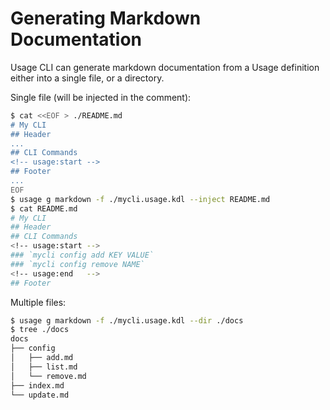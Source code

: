 # Generating Markdown Documentation

Usage CLI can generate markdown documentation from a Usage definition either into a single file, or a directory.

Single file (will be injected in the comment):

```sh
$ cat <<EOF > ./README.md
# My CLI
## Header
...
## CLI Commands
<!-- usage:start -->
## Footer
...
EOF
$ usage g markdown -f ./mycli.usage.kdl --inject README.md
$ cat README.md
# My CLI
## Header
## CLI Commands
<!-- usage:start -->
### `mycli config add KEY VALUE`
### `mycli config remove NAME`
<!-- usage:end   -->
## Footer
```

Multiple files:

```sh
$ usage g markdown -f ./mycli.usage.kdl --dir ./docs
$ tree ./docs
docs
├── config
│   ├── add.md
│   ├── list.md
│   └── remove.md
├── index.md
└── update.md
```
